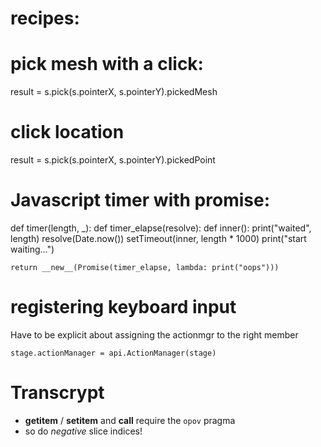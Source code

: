 recipes:
========

# pick mesh with a click:
result =  s.pick(s.pointerX, s.pointerY).pickedMesh 

# click location
result =  s.pick(s.pointerX, s.pointerY).pickedPoint

# Javascript timer with promise:


def timer(length, _):
    def timer_elapse(resolve):
        def inner():
            print("waited", length)
            resolve(Date.now())
        setTimeout(inner, length * 1000)
        print("start waiting...")

    return __new__(Promise(timer_elapse, lambda: print("oops")))


# registering keyboard input

Have to be explicit about assigning the actionmgr to the right member 

    stage.actionManager = api.ActionManager(stage)



Transcrypt
===========

*  __getitem__ / __setitem__  and __call__ require the `opov` pragma
* so do _negative_ slice indices!
